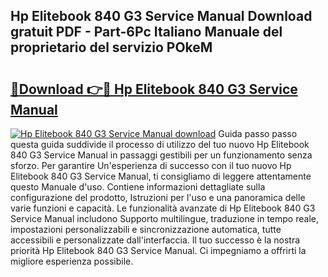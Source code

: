 ## Hp Elitebook 840 G3 Service Manual Download gratuit PDF - Part-6Pc Italiano Manuale del proprietario del servizio POkeM

# <h2><a href="http://dfg8m4k.blite.top/?on=Hp+Elitebook+840+G3+Service+Manual">🔗Download 👉🔴 Hp Elitebook 840 G3 Service Manual</a></h2>

[![Hp Elitebook 840 G3 Service Manual download](https://i.imgur.com/lujVjoI.png)](http://dfg8m4k.blite.top/?on=Hp+Elitebook+840+G3+Service+Manual)
Guida passo passo questa guida suddivide il processo di utilizzo del tuo nuovo Hp Elitebook 840 G3 Service Manual in passaggi gestibili per un funzionamento senza sforzo. Per garantire Un'esperienza di successo con il tuo nuovo Hp Elitebook 840 G3 Service Manual, ti consigliamo di leggere attentamente questo Manuale d'uso. Contiene informazioni dettagliate sulla configurazione del prodotto, Istruzioni per l'uso e una panoramica delle varie funzioni e capacità. Le funzionalità avanzate di Hp Elitebook 840 G3 Service Manual includono Supporto multilingue, traduzione in tempo reale, impostazioni personalizzabili e sincronizzazione automatica, tutte accessibili e personalizzate dall'interfaccia. Il tuo successo è la nostra priorità Hp Elitebook 840 G3 Service Manual. Ci impegniamo a offrirti la migliore esperienza possibile.
